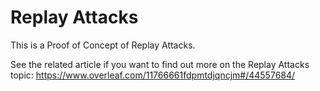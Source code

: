 # Replay Attacks

This is a Proof of Concept of Replay Attacks.

See the related article if you want to find out more on the Replay Attacks topic:
https://www.overleaf.com/11766661fdpmtdjqncjm#/44557684/
